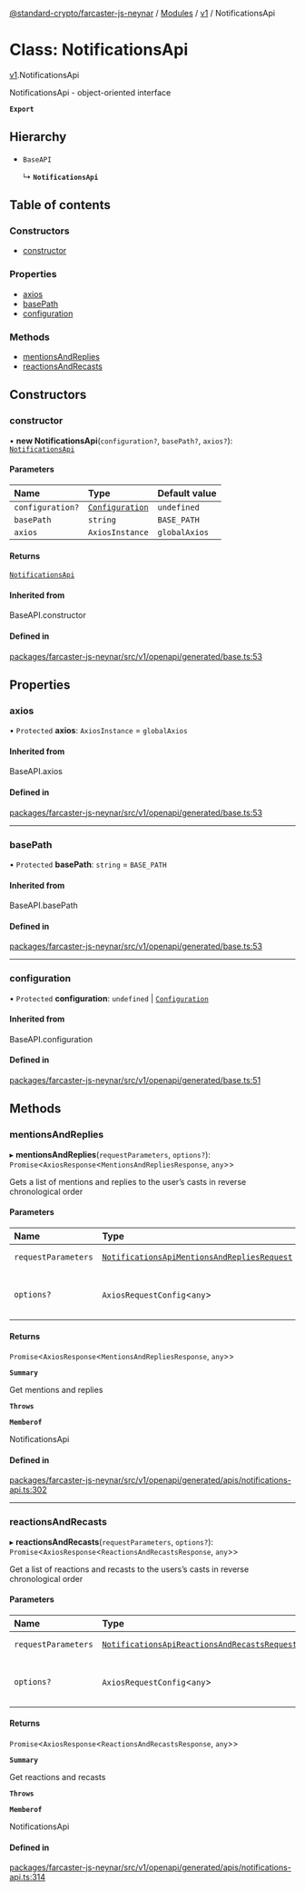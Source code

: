 [@standard-crypto/farcaster-js-neynar](../README.md) / [Modules](../modules.md) / [v1](../modules/v1.md) / NotificationsApi

# Class: NotificationsApi

[v1](../modules/v1.md).NotificationsApi

NotificationsApi - object-oriented interface

**`Export`**

## Hierarchy

- `BaseAPI`

  ↳ **`NotificationsApi`**

## Table of contents

### Constructors

- [constructor](v1.NotificationsApi.md#constructor)

### Properties

- [axios](v1.NotificationsApi.md#axios)
- [basePath](v1.NotificationsApi.md#basepath)
- [configuration](v1.NotificationsApi.md#configuration)

### Methods

- [mentionsAndReplies](v1.NotificationsApi.md#mentionsandreplies)
- [reactionsAndRecasts](v1.NotificationsApi.md#reactionsandrecasts)

## Constructors

### constructor

• **new NotificationsApi**(`configuration?`, `basePath?`, `axios?`): [`NotificationsApi`](v1.NotificationsApi.md)

#### Parameters

| Name | Type | Default value |
| :------ | :------ | :------ |
| `configuration?` | [`Configuration`](v1.Configuration.md) | `undefined` |
| `basePath` | `string` | `BASE_PATH` |
| `axios` | `AxiosInstance` | `globalAxios` |

#### Returns

[`NotificationsApi`](v1.NotificationsApi.md)

#### Inherited from

BaseAPI.constructor

#### Defined in

[packages/farcaster-js-neynar/src/v1/openapi/generated/base.ts:53](https://github.com/standard-crypto/farcaster-js/blob/main/packages/farcaster-js-neynar/src/v1/openapi/generated/base.ts#L53)

## Properties

### axios

• `Protected` **axios**: `AxiosInstance` = `globalAxios`

#### Inherited from

BaseAPI.axios

#### Defined in

[packages/farcaster-js-neynar/src/v1/openapi/generated/base.ts:53](https://github.com/standard-crypto/farcaster-js/blob/main/packages/farcaster-js-neynar/src/v1/openapi/generated/base.ts#L53)

___

### basePath

• `Protected` **basePath**: `string` = `BASE_PATH`

#### Inherited from

BaseAPI.basePath

#### Defined in

[packages/farcaster-js-neynar/src/v1/openapi/generated/base.ts:53](https://github.com/standard-crypto/farcaster-js/blob/main/packages/farcaster-js-neynar/src/v1/openapi/generated/base.ts#L53)

___

### configuration

• `Protected` **configuration**: `undefined` \| [`Configuration`](v1.Configuration.md)

#### Inherited from

BaseAPI.configuration

#### Defined in

[packages/farcaster-js-neynar/src/v1/openapi/generated/base.ts:51](https://github.com/standard-crypto/farcaster-js/blob/main/packages/farcaster-js-neynar/src/v1/openapi/generated/base.ts#L51)

## Methods

### mentionsAndReplies

▸ **mentionsAndReplies**(`requestParameters`, `options?`): `Promise`\<`AxiosResponse`\<`MentionsAndRepliesResponse`, `any`\>\>

Gets a list of mentions and replies to the user’s casts in reverse chronological order

#### Parameters

| Name | Type | Description |
| :------ | :------ | :------ |
| `requestParameters` | [`NotificationsApiMentionsAndRepliesRequest`](../interfaces/v1.NotificationsApiMentionsAndRepliesRequest.md) | Request parameters. |
| `options?` | `AxiosRequestConfig`\<`any`\> | Override http request option. |

#### Returns

`Promise`\<`AxiosResponse`\<`MentionsAndRepliesResponse`, `any`\>\>

**`Summary`**

Get mentions and replies

**`Throws`**

**`Memberof`**

NotificationsApi

#### Defined in

[packages/farcaster-js-neynar/src/v1/openapi/generated/apis/notifications-api.ts:302](https://github.com/standard-crypto/farcaster-js/blob/main/packages/farcaster-js-neynar/src/v1/openapi/generated/apis/notifications-api.ts#L302)

___

### reactionsAndRecasts

▸ **reactionsAndRecasts**(`requestParameters`, `options?`): `Promise`\<`AxiosResponse`\<`ReactionsAndRecastsResponse`, `any`\>\>

Get a list of reactions and recasts to the users’s casts in reverse chronological order

#### Parameters

| Name | Type | Description |
| :------ | :------ | :------ |
| `requestParameters` | [`NotificationsApiReactionsAndRecastsRequest`](../interfaces/v1.NotificationsApiReactionsAndRecastsRequest.md) | Request parameters. |
| `options?` | `AxiosRequestConfig`\<`any`\> | Override http request option. |

#### Returns

`Promise`\<`AxiosResponse`\<`ReactionsAndRecastsResponse`, `any`\>\>

**`Summary`**

Get reactions and recasts

**`Throws`**

**`Memberof`**

NotificationsApi

#### Defined in

[packages/farcaster-js-neynar/src/v1/openapi/generated/apis/notifications-api.ts:314](https://github.com/standard-crypto/farcaster-js/blob/main/packages/farcaster-js-neynar/src/v1/openapi/generated/apis/notifications-api.ts#L314)

